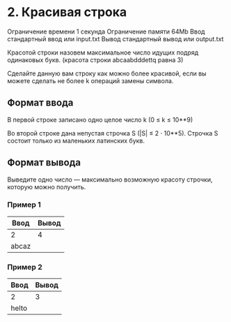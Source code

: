 # 2. Красивая строка
Ограничение времени	1 секунда
Ограничение памяти	64Mb
Ввод	стандартный ввод или input.txt
Вывод	стандартный вывод или output.txt

Красотой строки назовем максимальное число идущих подряд одинаковых букв. (красота строки abcaabdddettq равна 3)

Сделайте данную вам строку как можно более красивой, если вы можете сделать не более k операций замены символа.

## Формат ввода
В первой строке записано одно целое число k (0 ≤ k ≤ 10**9)

Во второй строке дана непустая строчка S (|S| ≤ 2 ⋅ 10**5). Строчка S состоит только из маленьких латинских букв.

## Формат вывода
Выведите одно число — максимально возможную красоту строчки, которую можно получить.

### Пример 1
| Ввод  | Вывод |
|-------|-------|
| 2     | 4     |
| abcaz |       | 
### Пример 2
| Ввод  | Вывод |
|-------|-------|
| 2     | 3     |
| helto |       | 